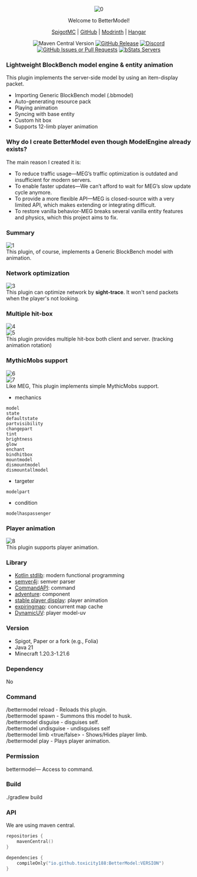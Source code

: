 <div align="center">  

![0](https://github.com/user-attachments/assets/d9b46080-e7ab-4e12-a395-174c94e63cea)

Welcome to BetterModel!

[SpigotMC](https://www.spigotmc.org/resources/121561/) | [GitHub](https://github.com/toxicity188/BetterModel) | [Modrinth](https://modrinth.com/plugin/bettermodel) | [Hangar](https://hangar.papermc.io/toxicity188/BetterModel)

![Maven Central Version](https://img.shields.io/maven-central/v/io.github.toxicity188/BetterModel?style=for-the-badge)
[![GitHub Release](https://img.shields.io/github/v/release/toxicity188/BetterModel?display_name=release&style=for-the-badge&logo=kotlin)](https://github.com/toxicity188/BetterModel/releases/latest)
[![Discord](https://img.shields.io/badge/Discord-%235865F2.svg?style=for-the-badge&logo=discord&logoColor=white)](https://discord.com/invite/rePyFESDbk)
[![GitHub Issues or Pull Requests](https://img.shields.io/github/issues/toxicity188/BetterModel?style=for-the-badge&logo=github)](https://github.com/toxicity188/BetterModel/issues)
[![bStats Servers](https://img.shields.io/bstats/servers/24237?style=for-the-badge&logo=minecraft&label=bStats&color=0%2C150%2C136%2C0)](https://bstats.org/plugin/bukkit/BetterModel/24237)

</div>

### Lightweight BlockBench model engine & entity animation
This plugin implements the server-side model by using an item-display packet.

- Importing Generic BlockBench model (.bbmodel)
- Auto-generating resource pack
- Playing animation
- Syncing with base entity
- Custom hit box
- Supports 12-limb player animation

### Why do I create BetterModel even though ModelEngine already exists?
The main reason I created it is:
- To reduce traffic usage—MEG’s traffic optimization is outdated and insufficient for modern servers.
- To enable faster updates—We can’t afford to wait for MEG’s slow update cycle anymore.
- To provide a more flexible API—MEG is closed-source with a very limited API, which makes extending or integrating difficult.
- To restore vanilla behavior-MEG breaks several vanilla entity features and physics, which this project aims to fix.

### Summary
![1](https://github.com/user-attachments/assets/397a1ff3-37f2-4e3a-9868-732d3a044c4c)  
This plugin, of course, implements a Generic BlockBench model with animation.  

### Network optimization
![3](https://github.com/user-attachments/assets/6c421f33-682e-4674-a5d2-13310e5dbbfe)  
This plugin can optimize network by **sight-trace**. It won't send packets when the player's not looking.  

### Multiple hit-box
![4](https://github.com/user-attachments/assets/dc311327-1212-4889-a6c8-dd71cc8f2c8b)  
![5](https://github.com/user-attachments/assets/0fc3250d-ef4f-4e64-9cc2-c143a474d046)  
This plugin provides multiple hit-box both client and server. (tracking animation rotation)

### MythicMobs support
![6](https://github.com/user-attachments/assets/06804f8c-af0d-46ce-adff-b868b65ba44a)  
![7](https://github.com/user-attachments/assets/d2f7e69f-dce1-4fa6-84cd-83b35560a0b4)  
Like MEG, This plugin implements simple MythicMobs support.
- mechanics
```
model
state
defaultstate
partvisibility
changepart
tint
brightness
glow
enchant
bindhitbox
mountmodel
dismountmodel
dismountallmodel
```
- targeter
```
modelpart
```
- condition
```
modelhaspassenger
```

### Player animation
![8](https://github.com/user-attachments/assets/1683eae7-e22d-4919-a660-2f0df2ab8a09)  
This plugin supports player animation.

### Library
- [Kotlin stdlib](https://github.com/JetBrains/kotlin): modern functional programming
- [semver4j](https://github.com/vdurmont/semver4j): semver parser
- [CommandAPI](https://github.com/CommandAPI/CommandAPI): command
- [adventure](https://github.com/KyoriPowered/adventure): component
- [stable player display](https://github.com/bradleyq/stable_player_display): player animation
- [expiringmap](https://github.com/jhalterman/expiringmap): concurrent map cache
- [DynamicUV](https://github.com/toxicity188/DynamicUV): player model-uv

### Version
- Spigot, Paper or a fork (e.g., Folia)
- Java 21
- Minecraft 1.20.3-1.21.6

### Dependency
No

### Command
/bettermodel reload - Reloads this plugin.  
/bettermodel spawn <model> - Summons this model to husk.  
/bettermodel disguise <model> - disguises self.  
/bettermodel undisguise <model> - undisguises self  
/bettermodel limb <true/false> - Shows/Hides player limb.  
/bettermodel play <model> <animation> - Plays player animation.  

### Permission
bettermodel— Access to command.

### Build
./gradlew build

### API
We are using maven central.
```kotlin
repositories {
    mavenCentral()
}

dependencies {
    compileOnly("io.github.toxicity188:BetterModel:VERSION")
}
```
